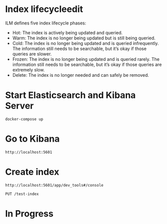 # Index lifecycleedit
ILM defines five index lifecycle phases:

- Hot: The index is actively being updated and queried.
- Warm: The index is no longer being updated but is still being queried.
- Cold: The index is no longer being updated and is queried infrequently. The information still needs to be searchable, but it’s okay if those queries are slower.
- Frozen: The index is no longer being updated and is queried rarely. The information still needs to be searchable, but it’s okay if those queries are extremely slow.
- Delete: The index is no longer needed and can safely be removed.


# Start Elasticsearch and Kibana Server
```
docker-compose up
```


# Go to Kibana

```
http://localhost:5601
```

# Create index

```
http://localhost:5601/app/dev_tools#/console

PUT /test-index
```

# In Progress